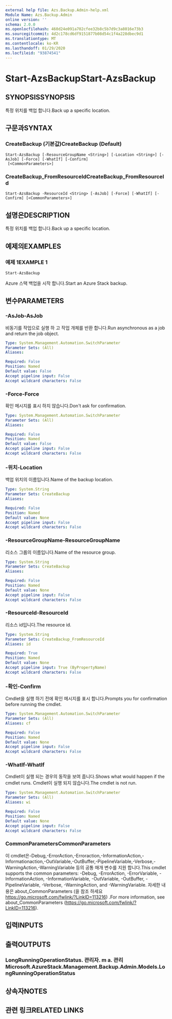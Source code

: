 ```yaml
---
external help file: Azs.Backup.Admin-help.xml
Module Name: Azs.Backup.Admin
online version: ''
schema: 2.0.0
ms.openlocfilehash: 460d24e091a702cfee32b8c5b7d9c3a8016e73b3
ms.sourcegitcommit: 4d2c178cd6df9151877b08d54c1f4a228dbec9d1
ms.translationtype: MT
ms.contentlocale: ko-KR
ms.lasthandoff: 01/29/2020
ms.locfileid: "93874541"
---
```

# <span data-ttu-id="f0a2c-101">Start-AzsBackup</span><span class="sxs-lookup"><span data-stu-id="f0a2c-101">Start-AzsBackup</span></span>

## <span data-ttu-id="f0a2c-102">SYNOPSIS</span><span class="sxs-lookup"><span data-stu-id="f0a2c-102">SYNOPSIS</span></span>
<span data-ttu-id="f0a2c-103">특정 위치를 백업 합니다.</span><span class="sxs-lookup"><span data-stu-id="f0a2c-103">Back up a specific location.</span></span>

## <span data-ttu-id="f0a2c-104">구문과</span><span class="sxs-lookup"><span data-stu-id="f0a2c-104">SYNTAX</span></span>

### <span data-ttu-id="f0a2c-105">CreateBackup (기본값)</span><span class="sxs-lookup"><span data-stu-id="f0a2c-105">CreateBackup (Default)</span></span>
```
Start-AzsBackup [-ResourceGroupName <String>] [-Location <String>] [-AsJob] [-Force] [-WhatIf] [-Confirm]
 [<CommonParameters>]
```

### <span data-ttu-id="f0a2c-106">CreateBackup_FromResourceId</span><span class="sxs-lookup"><span data-stu-id="f0a2c-106">CreateBackup_FromResourceId</span></span>
```
Start-AzsBackup -ResourceId <String> [-AsJob] [-Force] [-WhatIf] [-Confirm] [<CommonParameters>]
```

## <span data-ttu-id="f0a2c-107">설명은</span><span class="sxs-lookup"><span data-stu-id="f0a2c-107">DESCRIPTION</span></span>
<span data-ttu-id="f0a2c-108">특정 위치를 백업 합니다.</span><span class="sxs-lookup"><span data-stu-id="f0a2c-108">Back up a specific location.</span></span>

## <span data-ttu-id="f0a2c-109">예제의</span><span class="sxs-lookup"><span data-stu-id="f0a2c-109">EXAMPLES</span></span>

### <span data-ttu-id="f0a2c-110">예제 1</span><span class="sxs-lookup"><span data-stu-id="f0a2c-110">EXAMPLE 1</span></span>
```
Start-AzsBackup
```

<span data-ttu-id="f0a2c-111">Azure 스택 백업을 시작 합니다.</span><span class="sxs-lookup"><span data-stu-id="f0a2c-111">Start an Azure Stack backup.</span></span>

## <span data-ttu-id="f0a2c-112">변수</span><span class="sxs-lookup"><span data-stu-id="f0a2c-112">PARAMETERS</span></span>

### <span data-ttu-id="f0a2c-113">-AsJob</span><span class="sxs-lookup"><span data-stu-id="f0a2c-113">-AsJob</span></span>
<span data-ttu-id="f0a2c-114">비동기를 작업으로 실행 하 고 작업 개체를 반환 합니다.</span><span class="sxs-lookup"><span data-stu-id="f0a2c-114">Run asynchronous as a job and return the job object.</span></span>

```yaml
Type: System.Management.Automation.SwitchParameter
Parameter Sets: (All)
Aliases:

Required: False
Position: Named
Default value: False
Accept pipeline input: False
Accept wildcard characters: False
```

### <span data-ttu-id="f0a2c-115">-Force</span><span class="sxs-lookup"><span data-stu-id="f0a2c-115">-Force</span></span>
<span data-ttu-id="f0a2c-116">확인 메시지를 표시 하지 않습니다.</span><span class="sxs-lookup"><span data-stu-id="f0a2c-116">Don't ask for confirmation.</span></span>

```yaml
Type: System.Management.Automation.SwitchParameter
Parameter Sets: (All)
Aliases:

Required: False
Position: Named
Default value: False
Accept pipeline input: False
Accept wildcard characters: False
```

### <span data-ttu-id="f0a2c-117">-위치</span><span class="sxs-lookup"><span data-stu-id="f0a2c-117">-Location</span></span>
<span data-ttu-id="f0a2c-118">백업 위치의 이름입니다.</span><span class="sxs-lookup"><span data-stu-id="f0a2c-118">Name of the backup location.</span></span>

```yaml
Type: System.String
Parameter Sets: CreateBackup
Aliases:

Required: False
Position: Named
Default value: None
Accept pipeline input: False
Accept wildcard characters: False
```

### <span data-ttu-id="f0a2c-119">-ResourceGroupName</span><span class="sxs-lookup"><span data-stu-id="f0a2c-119">-ResourceGroupName</span></span>
<span data-ttu-id="f0a2c-120">리소스 그룹의 이름입니다.</span><span class="sxs-lookup"><span data-stu-id="f0a2c-120">Name of the resource group.</span></span>

```yaml
Type: System.String
Parameter Sets: CreateBackup
Aliases:

Required: False
Position: Named
Default value: None
Accept pipeline input: False
Accept wildcard characters: False
```

### <span data-ttu-id="f0a2c-121">-ResourceId</span><span class="sxs-lookup"><span data-stu-id="f0a2c-121">-ResourceId</span></span>
<span data-ttu-id="f0a2c-122">리소스 id입니다.</span><span class="sxs-lookup"><span data-stu-id="f0a2c-122">The resource id.</span></span>

```yaml
Type: System.String
Parameter Sets: CreateBackup_FromResourceId
Aliases: id

Required: True
Position: Named
Default value: None
Accept pipeline input: True (ByPropertyName)
Accept wildcard characters: False
```

### <span data-ttu-id="f0a2c-123">-확인</span><span class="sxs-lookup"><span data-stu-id="f0a2c-123">-Confirm</span></span>
<span data-ttu-id="f0a2c-124">Cmdlet을 실행 하기 전에 확인 메시지를 표시 합니다.</span><span class="sxs-lookup"><span data-stu-id="f0a2c-124">Prompts you for confirmation before running the cmdlet.</span></span>

```yaml
Type: System.Management.Automation.SwitchParameter
Parameter Sets: (All)
Aliases: cf

Required: False
Position: Named
Default value: None
Accept pipeline input: False
Accept wildcard characters: False
```

### <span data-ttu-id="f0a2c-125">-WhatIf</span><span class="sxs-lookup"><span data-stu-id="f0a2c-125">-WhatIf</span></span>
<span data-ttu-id="f0a2c-126">Cmdlet이 실행 되는 경우의 동작을 보여 줍니다.</span><span class="sxs-lookup"><span data-stu-id="f0a2c-126">Shows what would happen if the cmdlet runs.</span></span>
<span data-ttu-id="f0a2c-127">Cmdlet이 실행 되지 않습니다.</span><span class="sxs-lookup"><span data-stu-id="f0a2c-127">The cmdlet is not run.</span></span>

```yaml
Type: System.Management.Automation.SwitchParameter
Parameter Sets: (All)
Aliases: wi

Required: False
Position: Named
Default value: None
Accept pipeline input: False
Accept wildcard characters: False
```

### <span data-ttu-id="f0a2c-128">CommonParameters</span><span class="sxs-lookup"><span data-stu-id="f0a2c-128">CommonParameters</span></span>
<span data-ttu-id="f0a2c-129">이 cmdlet은-Debug,-ErrorAction,-Erroraction,-InformationAction,-Informationaction,-OutVariable,-OutBuffer,-PipelineVariable,-Verbose,-WarningAction,-WarningVariable 등의 공통 매개 변수를 지원 합니다.</span><span class="sxs-lookup"><span data-stu-id="f0a2c-129">This cmdlet supports the common parameters: -Debug, -ErrorAction, -ErrorVariable, -InformationAction, -InformationVariable, -OutVariable, -OutBuffer, -PipelineVariable, -Verbose, -WarningAction, and -WarningVariable.</span></span> <span data-ttu-id="f0a2c-130">자세한 내용은 about_CommonParameters (을 참조 하세요 https://go.microsoft.com/fwlink/?LinkID=113216) .</span><span class="sxs-lookup"><span data-stu-id="f0a2c-130">For more information, see about_CommonParameters (https://go.microsoft.com/fwlink/?LinkID=113216).</span></span>

## <span data-ttu-id="f0a2c-131">입력</span><span class="sxs-lookup"><span data-stu-id="f0a2c-131">INPUTS</span></span>

## <span data-ttu-id="f0a2c-132">출력</span><span class="sxs-lookup"><span data-stu-id="f0a2c-132">OUTPUTS</span></span>

### <span data-ttu-id="f0a2c-133">LongRunningOperationStatus. 관리자. m a. 관리</span><span class="sxs-lookup"><span data-stu-id="f0a2c-133">Microsoft.AzureStack.Management.Backup.Admin.Models.LongRunningOperationStatus</span></span>

## <span data-ttu-id="f0a2c-134">상속자</span><span class="sxs-lookup"><span data-stu-id="f0a2c-134">NOTES</span></span>

## <span data-ttu-id="f0a2c-135">관련 링크</span><span class="sxs-lookup"><span data-stu-id="f0a2c-135">RELATED LINKS</span></span>
